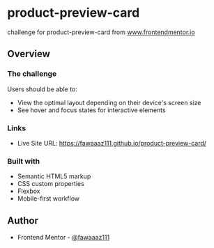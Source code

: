 # product-preview-card
challenge for product-preview-card from www.frontendmentor.io

## Overview

### The challenge

Users should be able to:

- View the optimal layout depending on their device's screen size
- See hover and focus states for interactive elements


### Links

- Live Site URL: https://fawaaaz111.github.io/product-preview-card/

### Built with

- Semantic HTML5 markup
- CSS custom properties
- Flexbox
- Mobile-first workflow


## Author

- Frontend Mentor - [@fawaaaz111](https://www.frontendmentor.io/profile/fawaaaz111)
